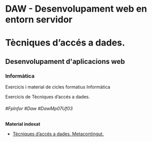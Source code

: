 # DAW - Desenvolupament web en entorn servidor
# Tècniques d’accés a dades.
## Desenvolupament d'aplicacions web
### Informàtica

Exercicis i material de cicles formatius Informàtica

Exercicis de Tècniques d’accés a dades.

###### #FpInfor #Daw #DawMp07Uf03

**Material indexat**
* [Tècniques d’accés a dades. Metacontingut.](/activitats/DAW-MP07/DAW-MP07-UF3/tecniques-dacces-a-dades-metacontingut/readme.md)
